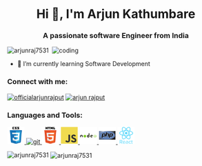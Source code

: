 <h1 align="center">Hi 👋, I'm Arjun Kathumbare</h1>
<h3 align="center">A passionate software Engineer from India</h3>
<img align="right" alt="coding" width="400" src="https://images.unsplash.com/photo-1531030874896-fdef6826f2f7?ixlib=rb-1.2.1&ixid=MnwxMjA3fDB8MHxwaG90by1wYWdlfHx8fGVufDB8fHx8&auto=format&fit=crop&w=870&q=80">

<p align="left"> <img src="https://komarev.com/ghpvc/?username=arjunraj7531&label=Profile%20views&color=0e75b6&style=flat" alt="arjunraj7531" /> </p>

- 🌱 I’m currently learning Software Development 
<h3 align="left">Connect with me:</h3>
<p align="left">
<a href="https://fb.com/officialarjunrajput" target="blank"><img align="center" src="https://raw.githubusercontent.com/rahuldkjain/github-profile-readme-generator/master/src/images/icons/Social/facebook.svg" alt="officialarjunrajput" height="30" width="40" /></a>
<a href="https://www.youtube.com/c/arjun rajput" target="blank"><img align="center" src="https://raw.githubusercontent.com/rahuldkjain/github-profile-readme-generator/master/src/images/icons/Social/youtube.svg" alt="arjun rajput" height="30" width="40" /></a>
</p>

<h3 align="left">Languages and Tools:</h3>
<p align="left"> <a href="https://www.w3schools.com/css/" target="_blank" rel="noreferrer"> <img src="https://raw.githubusercontent.com/devicons/devicon/master/icons/css3/css3-original-wordmark.svg" alt="css3" width="40" height="40"/> </a> <a href="https://git-scm.com/" target="_blank" rel="noreferrer"> <img src="https://www.vectorlogo.zone/logos/git-scm/git-scm-icon.svg" alt="git" width="40" height="40"/> </a> <a href="https://www.w3.org/html/" target="_blank" rel="noreferrer"> <img src="https://raw.githubusercontent.com/devicons/devicon/master/icons/html5/html5-original-wordmark.svg" alt="html5" width="40" height="40"/> </a> <a href="https://developer.mozilla.org/en-US/docs/Web/JavaScript" target="_blank" rel="noreferrer"> <img src="https://raw.githubusercontent.com/devicons/devicon/master/icons/javascript/javascript-original.svg" alt="javascript" width="40" height="40"/> </a> <a href="https://nodejs.org" target="_blank" rel="noreferrer"> <img src="https://raw.githubusercontent.com/devicons/devicon/master/icons/nodejs/nodejs-original-wordmark.svg" alt="nodejs" width="40" height="40"/> </a> <a href="https://www.php.net" target="_blank" rel="noreferrer"> <img src="https://raw.githubusercontent.com/devicons/devicon/master/icons/php/php-original.svg" alt="php" width="40" height="40"/> </a> <a href="https://reactjs.org/" target="_blank" rel="noreferrer"> <img src="https://raw.githubusercontent.com/devicons/devicon/master/icons/react/react-original-wordmark.svg" alt="react" width="40" height="40"/> </a> </p>

<p><img align="left" src="https://github-readme-stats.vercel.app/api/top-langs?username=arjunraj7531&show_icons=true&locale=en&layout=compact" alt="arjunraj7531" /></p>

<p>&nbsp;<img align="center" src="https://github-readme-stats.vercel.app/api?username=arjunraj7531&show_icons=true&locale=en" alt="arjunraj7531" /></p>

